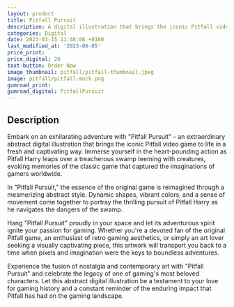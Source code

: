 ```yaml
---
layout: product
title: Pitfall Pursuit
description: A digital illustration that brings the iconic Pitfall video game to life.
categories: Digital
date: 2023-03-15 11:48:06 +0100
last_modified_at: '2023-06-05'
price_print: 
price_digital: 20
text-button: Order Now
image_thumbnail: pitfall/pitfall-thumbnail.jpeg
image: pitfall/pitfall-mock.png
gumroad_print: 
gumroad_digital: PitfallPursuit
---
```


## Description
Embark on an exhilarating adventure with "Pitfall Pursuit" – an extraordinary abstract digital illustration that brings the iconic Pitfall video game to life in a fresh and captivating way. Immerse yourself in the heart-pounding action as Pitfall Harry leaps over a treacherous swamp teeming with creatures, evoking memories of the classic game that captured the imaginations of gamers worldwide.

In "Pitfall Pursuit," the essence of the original game is reimagined through a mesmerizing abstract style. Dynamic shapes, vibrant colors, and a sense of movement come together to portray the thrilling pursuit of Pitfall Harry as he navigates the dangers of the swamp.

Hang "Pitfall Pursuit" proudly in your space and let its adventurous spirit ignite your passion for gaming. Whether you're a devoted fan of the original Pitfall game, an enthusiast of retro gaming aesthetics, or simply an art lover seeking a visually captivating piece, this artwork will transport you back to a time when pixels and imagination were the keys to boundless adventures.

Experience the fusion of nostalgia and contemporary art with "Pitfall Pursuit" and celebrate the legacy of one of gaming's most beloved characters. Let this abstract digital illustration be a testament to your love for gaming history and a constant reminder of the enduring impact that Pitfall has had on the gaming landscape.
